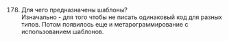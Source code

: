 178. Для чего предназначены шаблоны?  
Изначально - для того чтобы не писать одинаковый код для разных типов.
Потом появилось еще и метарограммирование с использованием шаблонов.
